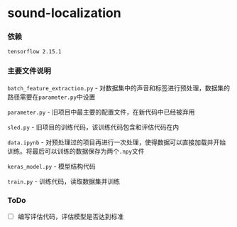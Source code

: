 # sound-localization

### 依赖

`tensorflow 2.15.1`

### 主要文件说明

`batch_feature_extraction.py` - 对数据集中的声音和标签进行预处理，数据集的路径需要在`parameter.py`中设置

`parameter.py` - 旧项目中最主要的配置文件，在新代码中已经被弃用

`sled.py` - 旧项目的训练代码，该训练代码包含和评估代码在内

`data.ipynb` - 对预处理过的项目再进行一次处理，使得数据可以直接加载并开始训练。将最后可以训练的数据保存为两个`.npy`文件

`keras_model.py` - 模型结构代码

`train.py` - 训练代码，读取数据集并训练

### ToDo

- [ ] 编写评估代码，评估模型是否达到标准
